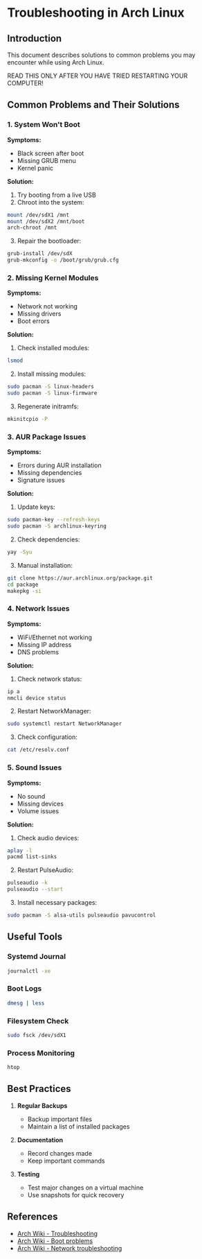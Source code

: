 # Troubleshooting in Arch Linux

## Introduction
This document describes solutions to common problems you may encounter while using Arch Linux.

READ THIS ONLY AFTER YOU HAVE TRIED RESTARTING YOUR COMPUTER!

## Common Problems and Their Solutions

### 1. System Won't Boot
**Symptoms:**
- Black screen after boot
- Missing GRUB menu
- Kernel panic

**Solution:**
1. Try booting from a live USB
2. Chroot into the system:
```bash
mount /dev/sdX1 /mnt
mount /dev/sdX2 /mnt/boot
arch-chroot /mnt
```
3. Repair the bootloader:
```bash
grub-install /dev/sdX
grub-mkconfig -o /boot/grub/grub.cfg
```

### 2. Missing Kernel Modules
**Symptoms:**
- Network not working
- Missing drivers
- Boot errors

**Solution:**
1. Check installed modules:
```bash
lsmod
```
2. Install missing modules:
```bash
sudo pacman -S linux-headers
sudo pacman -S linux-firmware
```
3. Regenerate initramfs:
```bash
mkinitcpio -P
```

### 3. AUR Package Issues
**Symptoms:**
- Errors during AUR installation
- Missing dependencies
- Signature issues

**Solution:**
1. Update keys:
```bash
sudo pacman-key --refresh-keys
sudo pacman -S archlinux-keyring
```
2. Check dependencies:
```bash
yay -Syu
```
3. Manual installation:
```bash
git clone https://aur.archlinux.org/package.git
cd package
makepkg -si
```

### 4. Network Issues
**Symptoms:**
- WiFi/Ethernet not working
- Missing IP address
- DNS problems

**Solution:**
1. Check network status:
```bash
ip a
nmcli device status
```
2. Restart NetworkManager:
```bash
sudo systemctl restart NetworkManager
```
3. Check configuration:
```bash
cat /etc/resolv.conf
```

### 5. Sound Issues
**Symptoms:**
- No sound
- Missing devices
- Volume issues

**Solution:**
1. Check audio devices:
```bash
aplay -l
pacmd list-sinks
```
2. Restart PulseAudio:
```bash
pulseaudio -k
pulseaudio --start
```
3. Install necessary packages:
```bash
sudo pacman -S alsa-utils pulseaudio pavucontrol
```

## Useful Tools

### Systemd Journal
```bash
journalctl -xe
```

### Boot Logs
```bash
dmesg | less
```

### Filesystem Check
```bash
sudo fsck /dev/sdX1
```

### Process Monitoring
```bash
htop
```

## Best Practices

1. **Regular Backups**
   - Backup important files
   - Maintain a list of installed packages

2. **Documentation**
   - Record changes made
   - Keep important commands

3. **Testing**
   - Test major changes on a virtual machine
   - Use snapshots for quick recovery

## References
- [Arch Wiki - Troubleshooting](https://wiki.archlinux.org/title/General_troubleshooting)
- [Arch Wiki - Boot problems](https://wiki.archlinux.org/title/Arch_boot_process#Troubleshooting)
- [Arch Wiki - Network troubleshooting](https://wiki.archlinux.org/title/Network_configuration#Troubleshooting) 